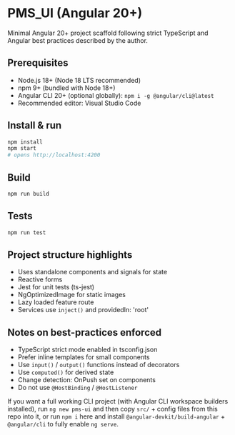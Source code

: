 # PMS_UI (Angular 20+)

Minimal Angular 20+ project scaffold following strict TypeScript and Angular best practices described by the author.

## Prerequisites
- Node.js 18+ (Node 18 LTS recommended)
- npm 9+ (bundled with Node 18+)
- Angular CLI 20+ (optional globally): `npm i -g @angular/cli@latest`
- Recommended editor: Visual Studio Code

## Install & run
```bash
npm install
npm start
# opens http://localhost:4200
```

## Build
```bash
npm run build
```

## Tests
```bash
npm run test
```

## Project structure highlights
- Uses standalone components and signals for state
- Reactive forms
- Jest for unit tests (ts-jest)
- NgOptimizedImage for static images
- Lazy loaded feature route
- Services use `inject()` and providedIn: 'root'

## Notes on best-practices enforced
- TypeScript strict mode enabled in tsconfig.json
- Prefer inline templates for small components
- Use `input()` / `output()` functions instead of decorators
- Use `computed()` for derived state
- Change detection: OnPush set on components
- Do not use `@HostBinding` / `@HostListener`

If you want a full working CLI project (with Angular CLI workspace builders installed), run `ng new pms-ui` and then copy `src/` + config files from this repo into it, or run `npm i` here and install `@angular-devkit/build-angular` + `@angular/cli` to fully enable `ng serve`.